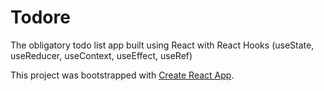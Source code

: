 # Todore
The obligatory todo list app built using React with React Hooks (useState, useReducer, useContext, useEffect, useRef)<br>

This project was bootstrapped with [Create React App](https://github.com/facebook/create-react-app).
